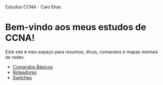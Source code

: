 <!DOCTYPE html>
<html lang="pt-br">
<head>
  <meta charset="UTF-8">
  Estudos CCNA - Caio Elias
</head>
<body>
  <h1>Bem-vindo aos meus estudos de CCNA!</h1>
  <p>Este site é meu espaço para resumos, dicas, comandos e mapas mentais de redes.</p>
  <ul>
    <li><a href="comandos-basicos.html">Comandos Básicos</a></li>
    <li><a href="roteadores.html">Roteadores</a></li>
    <li><a href="switches.html">Switches</a></li>
  </ul>
</body>
</html>
